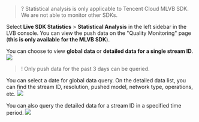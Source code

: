 >? Statistical analysis is only applicable to Tencent Cloud MLVB SDK. We are not able to monitor other SDKs.

Select **Live SDK Statistics** > **Statistical Analysis** in the left sidebar in the LVB console. You can view the push data on the "Quality Monitoring" page (**this is only available for the MLVB SDK**).

You can choose to view **global data** or **detailed data for a single stream ID**.
![](https://main.qcloudimg.com/raw/1346d60255ab6ed8cf09252a6eae0f49.png)
>! Only push data for the past 3 days can be queried.

You can select a date for global data query. On the detailed data list, you can find the stream ID, resolution, pushed model, network type, operations, etc.
![](https://main.qcloudimg.com/raw/c81f9bd195c11fb8c197dbe79d5b0907.png)


You can also query the detailed data for a stream ID in a specified time period.
![](https://main.qcloudimg.com/raw/5cf723b90296de063c3d41b9745c5a43.png)

